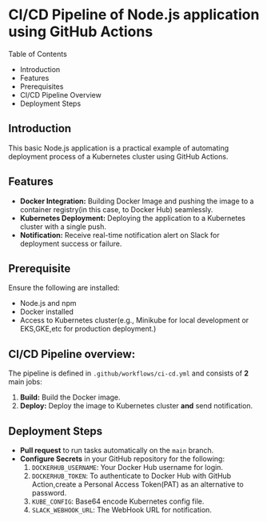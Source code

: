 # CI/CD Pipeline of Node.js application using GitHub Actions
Table of Contents
- Introduction
- Features
- Prerequisites
- CI/CD Pipeline Overview
- Deployment Steps

## Introduction
This basic Node.js application is a practical example of automating deployment process of a Kubernetes cluster using GitHub Actions. 

## Features
* **Docker Integration:** Building Docker Image and pushing the image to a container registry(in this case, to Docker Hub) seamlessly.
* **Kubernetes Deployment:** Deploying the application to a Kubernetes cluster with a single push.
* **Notification:** Receive real-time notification alert on Slack for deployment success or failure.

## Prerequisite
Ensure the following are installed:
* Node.js and npm
* Docker installed
* Access to Kubernetes cluster(e.g., Minikube for local development or EKS,GKE,etc for production deployment.)
  
## CI/CD Pipeline overview:
The pipeline is defined in `.github/workflows/ci-cd.yml` and consists of **2** main jobs:
 1. **Build:** Build the Docker image.
 2. **Deploy:** Deploy the image to Kubernetes cluster **and** send notification.

## Deployment Steps
- **Pull request** to run tasks automatically on the `main` branch.
- **Configure Secrets** in your GitHub repository for the following:
   1. `DOCKERHUB_USERNAME`: Your Docker Hub username for login.
   2. `DOCKERHUB_TOKEN`: To authenticate to Docker Hub with GitHub Action,create a Personal Access Token(PAT) as an alternative to password.  
   3. `KUBE_CONFIG`: Base64 encode Kubernetes config file.
   4. `SLACK_WEBHOOK_URL`: The WebHook URL for notification.


   




